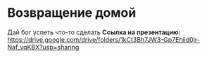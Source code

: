 # Возвращение домой
Дай бог успеть что-то сделать
**Ссылка на презентацию:** 
https://drive.google.com/drive/folders/1kCt3Bh7JW3-Gp7Ehiid0jr-Naf_vqKBX?usp=sharing
